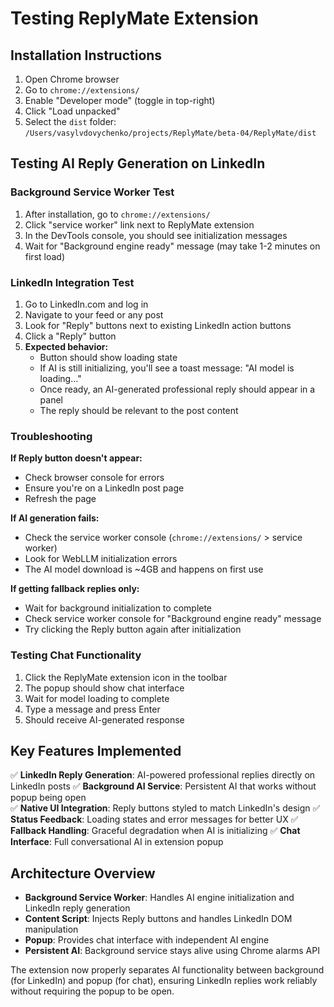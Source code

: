 # Testing ReplyMate Extension

## Installation Instructions

1. Open Chrome browser
2. Go to `chrome://extensions/`
3. Enable "Developer mode" (toggle in top-right)
4. Click "Load unpacked"
5. Select the `dist` folder: `/Users/vasylvdovychenko/projects/ReplyMate/beta-04/ReplyMate/dist`

## Testing AI Reply Generation on LinkedIn

### Background Service Worker Test
1. After installation, go to `chrome://extensions/` 
2. Click "service worker" link next to ReplyMate extension
3. In the DevTools console, you should see initialization messages
4. Wait for "Background engine ready" message (may take 1-2 minutes on first load)

### LinkedIn Integration Test
1. Go to LinkedIn.com and log in
2. Navigate to your feed or any post
3. Look for "Reply" buttons next to existing LinkedIn action buttons
4. Click a "Reply" button
5. **Expected behavior:**
   - Button should show loading state
   - If AI is still initializing, you'll see a toast message: "AI model is loading..."
   - Once ready, an AI-generated professional reply should appear in a panel
   - The reply should be relevant to the post content

### Troubleshooting

**If Reply button doesn't appear:**
- Check browser console for errors
- Ensure you're on a LinkedIn post page
- Refresh the page

**If AI generation fails:**
- Check the service worker console (`chrome://extensions/` > service worker)
- Look for WebLLM initialization errors
- The AI model download is ~4GB and happens on first use

**If getting fallback replies only:**
- Wait for background initialization to complete
- Check service worker console for "Background engine ready" message
- Try clicking the Reply button again after initialization

### Testing Chat Functionality

1. Click the ReplyMate extension icon in the toolbar
2. The popup should show chat interface
3. Wait for model loading to complete
4. Type a message and press Enter
5. Should receive AI-generated response

## Key Features Implemented

✅ **LinkedIn Reply Generation**: AI-powered professional replies directly on LinkedIn posts
✅ **Background AI Service**: Persistent AI that works without popup being open  
✅ **Native UI Integration**: Reply buttons styled to match LinkedIn's design
✅ **Status Feedback**: Loading states and error messages for better UX
✅ **Fallback Handling**: Graceful degradation when AI is initializing
✅ **Chat Interface**: Full conversational AI in extension popup

## Architecture Overview

- **Background Service Worker**: Handles AI engine initialization and LinkedIn reply generation
- **Content Script**: Injects Reply buttons and handles LinkedIn DOM manipulation  
- **Popup**: Provides chat interface with independent AI engine
- **Persistent AI**: Background service stays alive using Chrome alarms API

The extension now properly separates AI functionality between background (for LinkedIn) and popup (for chat), ensuring LinkedIn replies work reliably without requiring the popup to be open.
